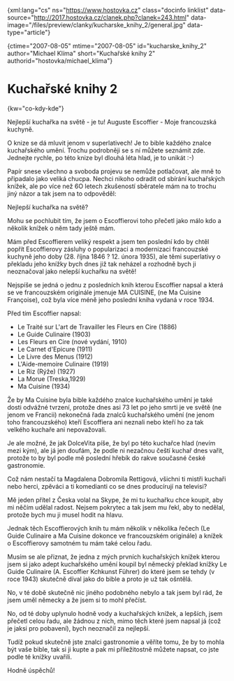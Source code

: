 
{xml:lang="cs" ns="https://www.hostovka.cz" class="docinfo linklist" data-source="http://2017.hostovka.cz/clanek.php?clanek=243.html" data-image="/files/preview/clanky/kucharske\_knihy\_2/general.jpg" data-type="article"}

{ctime="2007-08-05" mtime="2007-08-05" id="kucharske\_knihy\_2" author="Michael Klíma" short="Kuchařské knihy 2" authorid="hostovka/michael_klima"}

# Kuchařské knihy 2

<!-- generated attribute kw by user_udpatekw.sh on 2020-02-28, do not edit -->

{kw="co-kdy-kde"}

Nejlepší kuchařka na světě - je tu! Auguste Escoffier - Moje francouzská kuchyně.

O knize se dá mluvit jenom v superlativech! Je to bible každého znalce kuchařského umění. Trochu podrobněji se s ní můžete seznámit zde. Jednejte rychle, po této knize byl dlouhá léta hlad, je to unikát :-)

Papír snese všechno a svoboda projevu se nemůže potlačovat, ale mně to připadalo jako veliká chucpa. Nechci nikoho odradit od sbírání kuchařských knížek, ale po více než 6O letech zkušeností sběratele mám na to trochu jiný názor a tak jsem na to odpověděl:

Nejlepší kuchařka na světě?

Mohu se pochlubit tím, že jsem o Escoffierovi toho přečetl jako málo kdo a několik knížek o něm tady ještě mám.

Mám před Escoffierem veliký respekt a jsem ten poslední kdo by chtěl popřít Escoffierovy zásluhy o popularizaci a modernizaci francouzské kuchyně jeho doby (28. října 1846 ? 12. února 1935), ale těmi superlativy o překladu jeho knížky bych dnes již tak neházel a rozhodně bych ji neoznačoval jako nelepší kuchařku na světě!

Nejspíše se jedná o jednu z posledních knih kterou Escoffier napsal a která se ve francouzském originále jmenuje MA CUISINE, (ne Ma Cuisine Françoise), což byla více méně jeho poslední kniha vydaná v roce 1934.

Před tím Escoffier napsal:

  * Le Traité sur L'art de Travailler les Fleurs en Cire (1886)
  * Le Guide Culinaire (1903)
  * Les Fleurs en Cire (nové vydání, 1910)
  * Le Carnet d'Epicure (1911)
  * Le Livre des Menus (1912)
  * L'Aide-memoire Culinaire (1919)
  * Le Riz (Rýže) (1927)
  * La Morue (Treska,1929)
  * Ma Cuisine (1934)

Že by Ma Cuisine byla bible každého znalce kuchařského umění je také dosti odvážné tvrzení, protože dnes asi 73 let po jeho smrti je ve světě (ne jenom ve Francii) nekonečná řada znalců kuchařského umění (ne jenom toho francouzského) kteří Escoffiera ani neznali nebo kteří ho za tak velkého kuchaře ani nepovažovali.

Je ale možné, že jak DolceVita píše, že byl po této kuchařce hlad (nevím mezi kým), ale já jen doufám, že podle ni nezačnou čeští kuchař dnes vařit, protože to by byl podle mě poslední hřebík do rakve současné české gastronomie.

Což nám nestačí ta Magdalena Dobromila Rettigová, všichni ti mistři kuchaři nebo herci, zpěváci a ti komedianti co se dnes producírují na televisi?

Mě jeden přítel z Česka volal na Skype, že mi tu kuchařku chce koupit, aby mi něčím udělal radost. Nejsem pokrytec a tak jsem mu řekl, aby to nedělal, protože bych mu ji musel hodit na hlavu.

Jednak těch Escoffierových knih tu mám několik v několika řečech (Le Guide Culinaire a Ma Cuisine dokonce ve francouzském originále) a knížek o Escoffierovy samotném tu mám také celou řadu.

Musím se ale přiznat, že jedna z mých prvních kuchařských knížek kterou jsem si jako adept kuchařského umění koupil byl německý překlad knížky Le Guide Culinaire (A. Escoffier Kchkunst Führer) do které jsem se tehdy (v roce 1943) skutečně díval jako do bible a proto je už tak ošntělá.

No, v té době skutečně nic jiného podobného nebylo a tak jsem byl rád, že jsem uměl německy a že jsem si to mohl přečíst.

No, od té doby uplynulo hodně vody a kuchařských knížek, a lepších, jsem přečetl celou řadu, ale žádnou z nich, mimo těch které jsem napsal já (což je jaksi pro pobavení), bych neoznačil za nejlepší.

Tudíž pokud skutečně jste znalci gastronomie a věříte tomu, že by to mohla být vaše bible, tak si ji kupte a pak mi příležitostně můžete napsat, co jste podle té knížky uvařili.

Hodně úspěchů!

